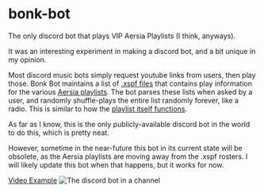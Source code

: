 # bonk-bot
The only discord bot that plays VIP Aersia Playlists (I think, anyways).

It was an interesting experiment in making a discord bot, and a bit unique in my opinion.

Most discord music bots simply request youtube links from users, then play those.
Bonk Bot maintains a list of [.xspf files](https://en.wikipedia.org/wiki/XML_Shareable_Playlist_Format) that contains play information for the various [Aersia playlists](https://aersia.net/).
The bot parses these lists when asked by a user, and randomly shuffle-plays the entire list randomly forever, like a radio. This is similar to how the [playlist itself functions](https://www.vipvgm.net/).

As far as I know, this is the only publicly-available discord bot in the world to do this, which is pretty neat.

However, sometime in the near-future this bot in its current state will be obsolete, as the Aersia playlists are moving away from the .xspf rosters. I will likely update this bot when that happens, but it works for now.

[Video Example](https://www.youtube.com/watch?v=M8BLbkeZmuM)
![The discord bot in a channel](https://i.imgur.com/QTyxfgc.png)

